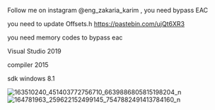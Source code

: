 Follow me on instagram @eng_zakaria_karim , you need bypass EAC

you need to update Offsets.h
https://pastebin.com/ujQt6XR3


you need memory codes to bypass eac

Visual Studio 2019

compiler 2015

sdk windows 8.1

![163510240_451403772756710_6639886805815198204_n](https://user-images.githubusercontent.com/69715395/112956359-0d7f0380-9149-11eb-9058-baa8c161843c.png)
![164781963_259622152499145_7547882491413784160_n](https://user-images.githubusercontent.com/69715395/112956368-0f48c700-9149-11eb-9991-b0b70a4fae89.png)


